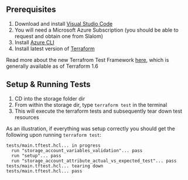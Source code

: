 ## Prerequisites

1. Download and install [Visual Studio Code](https://code.visualstudio.com/download)
2. You will need a Microsoft Azure Subscription (you should be able to request and obtain one from Slalom)
3. Install [Azure CLI](https://learn.microsoft.com/en-us/cli/azure/install-azure-cli)
4. Install latest version of [Terraform](https://developer.hashicorp.com/terraform/tutorials/aws-get-started/install-cli)

Read more about the new Terrafrom Test Framework [here](https://www.hashicorp.com/blog/terraform-1-6-adds-a-test-framework-for-enhanced-code-validation), which is generally available as of Terraform 1.6

## Setup & Running Tests

1. CD into the storage folder dir
2. From within the storage dir, type `terraform test` in the terminal
3. This will execute the terraform tests and subsequently tear down test resources

As an illustration, if everything was setup correctly you should get the following upon running `terraform test`:

```
tests/main.tftest.hcl... in progress
  run "storage_account_variables_validation"... pass
  run "setup"... pass
  run "storage_account_attribute_actual_vs_expected_test"... pass
tests/main.tftest.hcl... tearing down
tests/main.tftest.hcl... pass
```
